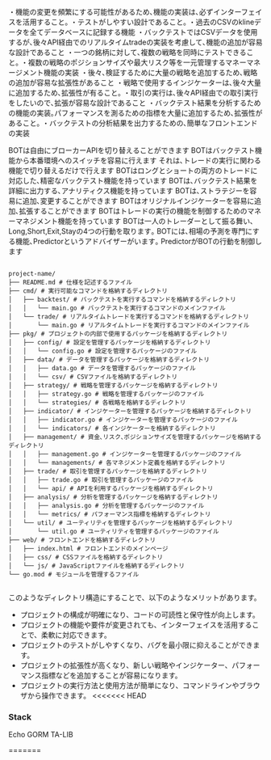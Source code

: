 

・機能の変更を頻繁にする可能性があるため､機能の実装は､必ずインターフェイスを活用すること｡
・テストがしやすい設計であること｡
・過去のCSVのklineデータを全てデータベースに記録する機能
・バックテストではCSVデータを使用するが､後々API経由でのリアルタイムtradeの実装を考慮して､機能の追加が容易な設計であること
・一つの銘柄に対して､複数の戦略を同時にテストできること｡
・複数の戦略のポジションサイズや最大リスク等を一元管理するマネーマネージメント機能の実装
・後々､検証するために大量の戦略を追加するため､戦略の追加が容易な拡張性があること
・戦略で使用するインジケーターは､後々大量に追加するため､拡張性が有ること｡
・取引の実行は､後々API経由での取引実行をしたいので､拡張が容易な設計であること
・バックテスト結果を分析するための機能の実装｡パフォーマンスを測るための指標を大量に追加するため､拡張性があること｡
・バックテストの分析結果を出力するための､簡単なフロントエンドの実装



BOTは自由にブローカーAPIを切り替えることができます
BOTはバックテスト機能から本番環境へのスイッチを容易に行えます
それは､トレードの実行に関わる機能で切り替えるだけで行えます
BOTはロングとショートの両方のトレードに対応した､精密なバックテスト機能を持っています
BOTは､バックテスト結果を詳細に出力する､アナリティクス機能を持っています
BOTは､ストラテジーを容易に追加､変更することができます
BOTはオリジナルインジケーターを容易に追加､拡張することができます
BOTはトレードの実行の機能を制御するためのマネーマネジメント機能を持っています
BOTは一人のトレーダーとして振る舞い､Long,Short,Exit,Stayの4つの行動を取ります｡
BOTには､相場の予測を専門にする機能､Predictorというアドバイザーがいます｡
PredictorがBOTの行動を制御します



```

project-name/
├── README.md # 仕様を記述するファイル
├── cmd/ # 実行可能なコマンドを格納するディレクトリ
│   ├── backtest/ # バックテストを実行するコマンドを格納するディレクトリ
│   │   └── main.go # バックテストを実行するコマンドのメインファイル
│   └── trade/ # リアルタイムトレードを実行するコマンドを格納するディレクトリ
│       └── main.go # リアルタイムトレードを実行するコマンドのメインファイル
├── pkg/ # プロジェクトの内部で使用するパッケージを格納するディレクトリ
│   ├── config/ # 設定を管理するパッケージを格納するディレクトリ
│   │   └── config.go # 設定を管理するパッケージのファイル
│   ├── data/ # データを管理するパッケージを格納するディレクトリ
│   │   ├── data.go # データを管理するパッケージのファイル
│   │   └── csv/ # CSVファイルを格納するディレクトリ
│   ├── strategy/ # 戦略を管理するパッケージを格納するディレクトリ
│   │   ├── strategy.go # 戦略を管理するパッケージのファイル
│   │   └── strategies/ # 各戦略を格納するディレクトリ
│   ├── indicator/ # インジケーターを管理するパッケージを格納するディレクトリ
│   │   ├── indicator.go # インジケーターを管理するパッケージのファイル
│   │   └── indicators/ # 各インジケーターを格納するディレクトリ
│   ├── management/ # 資金､リスク､ポジションサイズを管理するパッケージを格納するディレクトリ
│   │   ├── management.go # インジケーターを管理するパッケージのファイル
│   │   └── managements/ # 各マネジメント定義を格納するディレクトリ
│   ├── trade/ # 取引を管理するパッケージを格納するディレクトリ
│   │   ├── trade.go # 取引を管理するパッケージのファイル
│   │   └── api/ # APIを利用するパッケージを格納するディレクトリ
│   ├── analysis/ # 分析を管理するパッケージを格納するディレクトリ
│   │   ├── analysis.go # 分析を管理するパッケージのファイル
│   │   └── metrics/ # パフォーマンス指標を格納するディレクトリ
│   └── util/ # ユーティリティを管理するパッケージを格納するディレクトリ
│       └── util.go # ユーティリティを管理するパッケージのファイル
├── web/ # フロントエンドを格納するディレクトリ
│   ├── index.html # フロントエンドのメインページ
│   ├── css/ # CSSファイルを格納するディレクトリ
│   └── js/ # JavaScriptファイルを格納するディレクトリ
└── go.mod # モジュールを管理するファイル


```

このようなディレクトリ構造にすることで、以下のようなメリットがあります。

- プロジェクトの構成が明確になり、コードの可読性と保守性が向上します。
- プロジェクトの機能や要件が変更されても、インターフェイスを活用することで、柔軟に対応できます。
- プロジェクトのテストがしやすくなり、バグを最小限に抑えることができます。
- プロジェクトの拡張性が高くなり、新しい戦略やインジケーター、パフォーマンス指標などを追加することが容易になります。
- プロジェクトの実行方法と使用方法が簡単になり、コマンドラインやブラウザから操作できます。
<<<<<<< HEAD


### Stack

Echo
GORM
TA-LIB

=======

